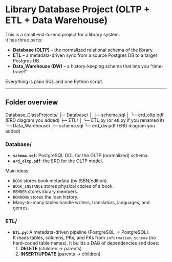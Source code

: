 # Library Database Project (OLTP + ETL + Data Warehouse)

This is a small end-to-end project for a library system.  
It has three parts:

- **Database (OLTP)** – the normalized relational schema of the library.
- **ETL** – a metadata-driven sync from a source Postgres DB to a target Postgres DB.
- **Data_Warehouse (DW)** – a history-keeping schema that lets you “time-travel”.

Everything is plain SQL and one Python script.

---

## Folder overview

Database_ClassProjects/
├─ Database/
│ ├─ schema.sql
│ └─ erd_oltp.pdf (ERD diagram you added)
├─ ETL/
│ └─ ETL.py (or etl.py if you renamed it)
└─ Data_Warehouse/
├─ schema.sql
└─ erd_dw.pdf (ERD diagram you added)


### Database/
- **`schema.sql`**: PostgreSQL DDL for the OLTP (normalized) schema.
- **`erd_oltp.pdf`**: the ERD for the OLTP model.

Main ideas:
- `BOOK` stores book metadata (by ISBN/edition).
- `BOOK_INSTANCE` stores physical copies of a book.
- `MEMBER` stores library members.
- `BORROWS` stores the loan history.
- Many-to-many tables handle writers, translators, languages, and genres.

### ETL/
- **`ETL.py`**: A metadata-driven pipeline (PostgreSQL → PostgreSQL).  
  It reads tables, columns, PKs, and FKs from `information_schema` (no hard-coded table names).
  It builds a DAG of dependencies and does:
  1) **DELETE** (children → parents)  
  2) **INSERT/UPDATE** (parents → children)

